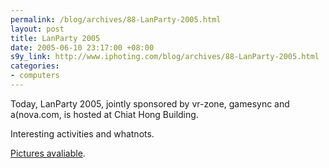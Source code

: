 ```yaml
--- 
permalink: /blog/archives/88-LanParty-2005.html
layout: post
title: LanParty 2005
date: 2005-06-10 23:17:00 +08:00
s9y_link: http://www.iphoting.com/blog/archives/88-LanParty-2005.html
categories: 
- computers
---
```

<p class="whiteline"><p>Today, LanParty 2005, jointly sponsored by vr-zone, gamesync and a(nova.com, is hosted at Chiat Hong Building.</p>
</p><p class="whiteline"><p>Interesting activities and whatnots.</p>
</p><p class="break"><p><a onclick="_gaq.push(['_trackPageview', '/extlink/gallery.iphoting.com/lp05']);"  href="http://gallery.iphoting.com/lp05">Pictures avaliable</a>.</p></p>
